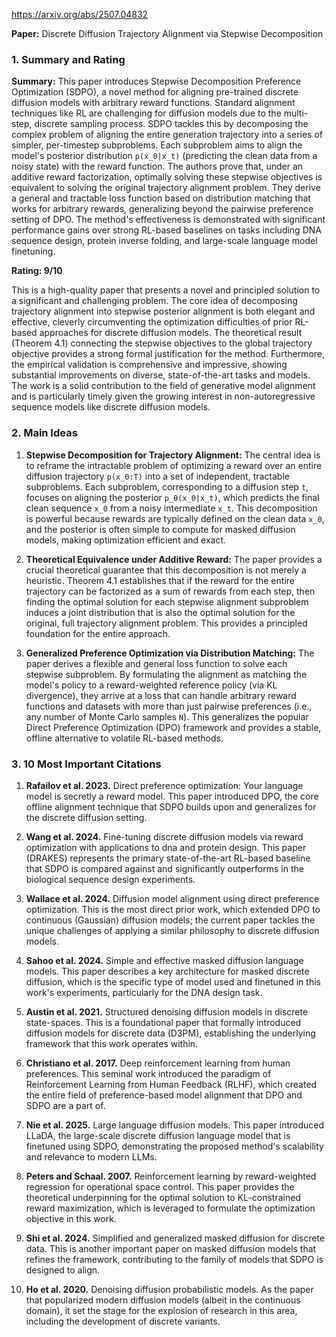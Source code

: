https://arxiv.org/abs/2507.04832

**Paper:** Discrete Diffusion Trajectory Alignment via Stepwise Decomposition

### 1. Summary and Rating

**Summary:** This paper introduces Stepwise Decomposition Preference Optimization (SDPO), a novel method for aligning pre-trained discrete diffusion models with arbitrary reward functions. Standard alignment techniques like RL are challenging for diffusion models due to the multi-step, discrete sampling process. SDPO tackles this by decomposing the complex problem of aligning the entire generation trajectory into a series of simpler, per-timestep subproblems. Each subproblem aims to align the model's posterior distribution `p(x_0|x_t)` (predicting the clean data from a noisy state) with the reward function. The authors prove that, under an additive reward factorization, optimally solving these stepwise objectives is equivalent to solving the original trajectory alignment problem. They derive a general and tractable loss function based on distribution matching that works for arbitrary rewards, generalizing beyond the pairwise preference setting of DPO. The method's effectiveness is demonstrated with significant performance gains over strong RL-based baselines on tasks including DNA sequence design, protein inverse folding, and large-scale language model finetuning.

**Rating: 9/10**

This is a high-quality paper that presents a novel and principled solution to a significant and challenging problem. The core idea of decomposing trajectory alignment into stepwise posterior alignment is both elegant and effective, cleverly circumventing the optimization difficulties of prior RL-based approaches for discrete diffusion models. The theoretical result (Theorem 4.1) connecting the stepwise objectives to the global trajectory objective provides a strong formal justification for the method. Furthermore, the empirical validation is comprehensive and impressive, showing substantial improvements on diverse, state-of-the-art tasks and models. The work is a solid contribution to the field of generative model alignment and is particularly timely given the growing interest in non-autoregressive sequence models like discrete diffusion models.

### 2. Main Ideas

1.  **Stepwise Decomposition for Trajectory Alignment:** The central idea is to reframe the intractable problem of optimizing a reward over an entire diffusion trajectory `p(x_0:T)` into a set of independent, tractable subproblems. Each subproblem, corresponding to a diffusion step `t`, focuses on aligning the posterior `p_θ(x_0|x_t)`, which predicts the final clean sequence `x_0` from a noisy intermediate `x_t`. This decomposition is powerful because rewards are typically defined on the clean data `x_0`, and the posterior is often simple to compute for masked diffusion models, making optimization efficient and exact.

2.  **Theoretical Equivalence under Additive Reward:** The paper provides a crucial theoretical guarantee that this decomposition is not merely a heuristic. Theorem 4.1 establishes that if the reward for the entire trajectory can be factorized as a sum of rewards from each step, then finding the optimal solution for each stepwise alignment subproblem induces a joint distribution that is also the optimal solution for the original, full trajectory alignment problem. This provides a principled foundation for the entire approach.

3.  **Generalized Preference Optimization via Distribution Matching:** The paper derives a flexible and general loss function to solve each stepwise subproblem. By formulating the alignment as matching the model's policy to a reward-weighted reference policy (via KL divergence), they arrive at a loss that can handle arbitrary reward functions and datasets with more than just pairwise preferences (i.e., any number of Monte Carlo samples `N`). This generalizes the popular Direct Preference Optimization (DPO) framework and provides a stable, offline alternative to volatile RL-based methods.

### 3. 10 Most Important Citations

1.  **Rafailov et al. 2023.** Direct preference optimization: Your language model is secretly a reward model.
    This paper introduced DPO, the core offline alignment technique that SDPO builds upon and generalizes for the discrete diffusion setting.

2.  **Wang et al. 2024.** Fine-tuning discrete diffusion models via reward optimization with applications to dna and protein design.
    This paper (DRAKES) represents the primary state-of-the-art RL-based baseline that SDPO is compared against and significantly outperforms in the biological sequence design experiments.

3.  **Wallace et al. 2024.** Diffusion model alignment using direct preference optimization.
    This is the most direct prior work, which extended DPO to continuous (Gaussian) diffusion models; the current paper tackles the unique challenges of applying a similar philosophy to discrete diffusion models.

4.  **Sahoo et al. 2024.** Simple and effective masked diffusion language models.
    This paper describes a key architecture for masked discrete diffusion, which is the specific type of model used and finetuned in this work's experiments, particularly for the DNA design task.

5.  **Austin et al. 2021.** Structured denoising diffusion models in discrete state-spaces.
    This is a foundational paper that formally introduced diffusion models for discrete data (D3PM), establishing the underlying framework that this work operates within.

6.  **Christiano et al. 2017.** Deep reinforcement learning from human preferences.
    This seminal work introduced the paradigm of Reinforcement Learning from Human Feedback (RLHF), which created the entire field of preference-based model alignment that DPO and SDPO are a part of.

7.  **Nie et al. 2025.** Large language diffusion models.
    This paper introduced LLaDA, the large-scale discrete diffusion language model that is finetuned using SDPO, demonstrating the proposed method's scalability and relevance to modern LLMs.

8.  **Peters and Schaal. 2007.** Reinforcement learning by reward-weighted regression for operational space control.
    This paper provides the theoretical underpinning for the optimal solution to KL-constrained reward maximization, which is leveraged to formulate the optimization objective in this work.

9.  **Shi et al. 2024.** Simplified and generalized masked diffusion for discrete data.
    This is another important paper on masked diffusion models that refines the framework, contributing to the family of models that SDPO is designed to align.

10. **Ho et al. 2020.** Denoising diffusion probabilistic models.
    As the paper that popularized modern diffusion models (albeit in the continuous domain), it set the stage for the explosion of research in this area, including the development of discrete variants.

